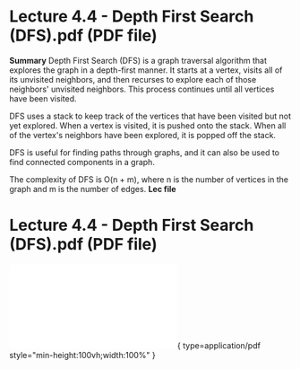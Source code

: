 # Lecture 4.4 - Depth First Search (DFS).pdf (PDF file)
**Summary**
Depth First Search (DFS) is a graph traversal algorithm that explores the graph in a depth-first manner. It starts at a vertex, visits all of its unvisited neighbors, and then recurses to explore each of those neighbors' unvisited neighbors. This process continues until all vertices have been visited.

DFS uses a stack to keep track of the vertices that have been visited but not yet explored. When a vertex is visited, it is pushed onto the stack. When all of the vertex's neighbors have been explored, it is popped off the stack.

DFS is useful for finding paths through graphs, and it can also be used to find connected components in a graph.

The complexity of DFS is O(n + m), where n is the number of vertices in the graph and m is the number of edges.
**Lec file**
# Lecture 4.4 - Depth First Search (DFS).pdf (PDF file)
![Alt text](<./Lecture 4.4 - Depth First Search (DFS).pdf>){ type=application/pdf style="min-height:100vh;width:100%" }